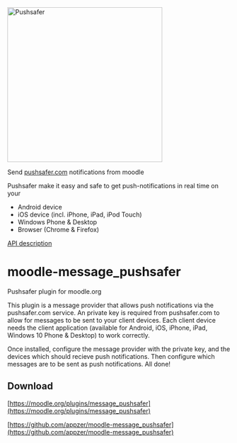 <img src="https://www.pushsafer.com/de/assets/logos/logo.png" alt="Pushsafer" width="350">

Send [pushsafer.com](https://www.pushsafer.com) notifications from moodle

Pushsafer make it easy and safe to get push-notifications in real time on your
- Android device
- iOS device (incl. iPhone, iPad, iPod Touch)
- Windows Phone & Desktop
- Browser (Chrome & Firefox)

[API description](https://www.pushsafer.com/en/pushapi)

# moodle-message_pushsafer
Pushsafer plugin for moodle.org

This plugin is a message provider that allows push notifications via the pushsafer.com service. An private key is required from pushsafer.com to allow for messages to be sent to your client devices. Each client device needs the client application (available for Android, iOS, iPhone, iPad, Windows 10 Phone & Desktop) to work correctly.

Once installed, configure the message provider with the private key, and the devices which should recieve push notifications. Then configure which messages are to be sent as push notifications. All done!

## Download
[https://moodle.org/plugins/message_pushsafer](https://moodle.org/plugins/message_pushsafer)

[https://github.com/appzer/moodle-message_pushsafer](https://github.com/appzer/moodle-message_pushsafer)
